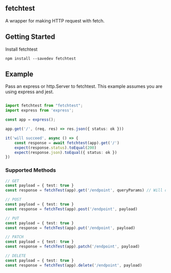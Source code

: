 ## fetchtest

A wrapper for making HTTP request with fetch.


## Getting Started

Install fetchtest

```
npm install --savedev fetchtest
```

## Example

Pass an express or http.Server to fetchtest. This example assumes you are using express and jest.

```ts

import fetchtest from "fetchtest";
import express from 'express';

const app = express();

app.get('/', (req, res) => res.json({ status: ok }))

it('will succeed', async () => {
    const response = await fetchtest(app).get('/')
    expect(response.status).toEqual(200)
    expect(response.json).toEqual({ status: ok })
})

```


### Supported Methods

```ts
// GET
const payload = { test: true }
const response = fetchTest(app).get('/endpoint', queryParams) // Will output to /endpoint?test=true

// POST
const payload = { test: true }
const response = fetchTest(app).post('/endpoint', payload)

// PUT
const payload = { test: true }
const response = fetchTest(app).put('/endpoint', payload)

// PATCH
const payload = { test: true }
const response = fetchTest(app).patch('/endpoint', payload)

// DELETE
const payload = { test: true }
const response = fetchTest(app).delete('/endpoint', payload)
```
